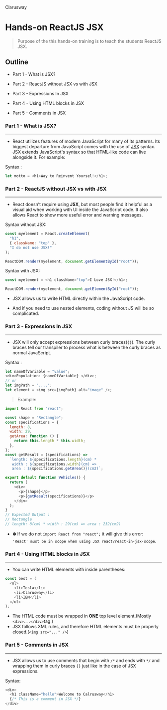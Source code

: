 <p>Clarusway<img align="right"
  src="https://secure.meetupstatic.com/photos/event/3/1/b/9/600_488352729.jpeg"  width="15px"></p>

# Hands-on ReactJS JSX

> Purpose of the this hands-on training is to teach the students ReactJS JSX.

## Outline

- Part 1 - What is JSX?

- Part 2 - ReactJS without JSX vs with JSX

- Part 3 - Expressions In JSX

- Part 4 - Using HTML blocks in JSX

- Part 5 - Comments in JSX

### Part 1 - What is JSX?

---

- React utilizes features of modern JavaScript for many of its patterns. Its biggest departure from JavaScript comes with the use of <a href="https://reactjs.org/docs/introducing-jsx.html" target="_blank">JSX</a> syntax. JSX extends JavaScript's syntax so that HTML-like code can live alongside it. For example:

Syntax :

```js
let motto = <h1>Way to Reinvent Yoursel!</h1>;
```

### Part 2 - ReactJS without JSX vs with JSX

---

- React doesn’t require using **JSX**, but most people find it helpful as a visual aid when working with UI inside the JavaScript code. It also allows React to show more useful error and warning messages.

Syntax without JSX:

```js
const myelement = React.createElement(
  "h1",
  { className: "top" },
  "I do not use JSX!"
);

ReactDOM.render(myelement, document.getElementById("root"));
```

Syntax with JSX:

```js
const myelement = <h1 className="top">I Love JSX!</h1>;

ReactDOM.render(myelement, document.getElementById("root"));
```

- JSX allows us to write HTML directly within the JavaScript code.

- And if you need to use nested elements, coding without JS will be so complicated.

### Part 3 - Expressions In JSX

---

- JSX will only accept expressions between curly braces(`{}`). The curly braces tell our transpiler to process what is between the curly braces as normal JavaScript.

Syntax :

```js
let nameOfVariable = "value";
<div>Population: {nameOfVariable} </div>;
// or
let imgPath = "....";
let element = <img src={imgPath} alt="image" />;
```

> Example:

```js
import React from "react";

const shape = "Rectangle";
const specifications = {
  length: 8,
  width: 29,
  getArea: function () {
    return this.length * this.width;
  },
};
const getResult = (specifications) =>
  `length: ${specifications.length}(cm) * 
   width : ${specifications.width}(cm) => 
   area : ${specifications.getArea()}(cm2)`;

export default function Vehicles() {
  return (
    <div>
      <p>{shape}</p>
      <p>{getResult(specifications)}</p>
    </div>
  );
}
// Expected Output :
// Rectangle
// length: 8(cm) * width : 29(cm) => area : 232(cm2)
```

- ⛔ If we do not `import React from "react";` it will give this error:  
  `'React' must be in scope when using JSX react/react-in-jsx-scope`.

### Part 4 - Using HTML blocks in JSX

---

- You can write HTML elements with inside parentheses:

```js
const best = (
  <ul>
    <li>Tesla</li>
    <li>Clarusway</li>
    <li>IBM</li>
  </ul>
);
```

- The HTML code must be wrapped in **ONE** top level element.(Mostly `<div>...</div>`tag.)
- JSX follows XML rules, and therefore HTML elements must be properly closed.(`<img src="..." />`)

### Part 5 - Comments in JSX

---

- JSX allows us to use comments that begin with `/*` and ends with `*/` and wrapping them in curly braces `{}` just like in the case of JSX expressions.

Syntax:

```js
<div>
  <h1 className="hello">Welcome to Calrusway</h1>
  {/* This is a comment in JSX */}
</div>
```

